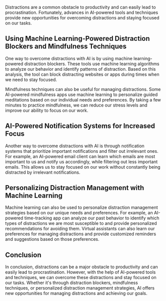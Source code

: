 
Distractions are a common obstacle to productivity and can easily lead to procrastination. Fortunately, advances in AI-powered tools and techniques provide new opportunities for overcoming distractions and staying focused on our tasks.

Using Machine Learning-Powered Distraction Blockers and Mindfulness Techniques
------------------------------------------------------------------------------

One way to overcome distractions with AI is by using machine learning-powered distraction blockers. These tools use machine learning algorithms to analyze our behavior and identify patterns of distraction. Based on this analysis, the tool can block distracting websites or apps during times when we need to stay focused.

Mindfulness techniques can also be useful for managing distractions. Some AI-powered mindfulness apps use machine learning to personalize guided meditations based on our individual needs and preferences. By taking a few minutes to practice mindfulness, we can reduce our stress levels and improve our ability to focus on our work.

AI-Powered Notification Systems for Increased Focus
---------------------------------------------------

Another way to overcome distractions with AI is through notification systems that prioritize important notifications and filter out irrelevant ones. For example, an AI-powered email client can learn which emails are most important to us and notify us accordingly, while filtering out less important emails. This allows us to stay focused on our work without constantly being distracted by irrelevant notifications.

Personalizing Distraction Management with Machine Learning
----------------------------------------------------------

Machine learning can also be used to personalize distraction management strategies based on our unique needs and preferences. For example, an AI-powered time-tracking app can analyze our past behavior to identify which types of distractions we are most susceptible to and provide personalized recommendations for avoiding them. Virtual assistants can also learn our preferences for managing distractions and provide customized reminders and suggestions based on those preferences.

Conclusion
----------

In conclusion, distractions can be a major obstacle to productivity and can easily lead to procrastination. However, with the help of AI-powered tools and techniques, we can overcome these distractions and stay focused on our tasks. Whether it's through distraction blockers, mindfulness techniques, or personalized distraction management strategies, AI offers new opportunities for managing distractions and achieving our goals.
